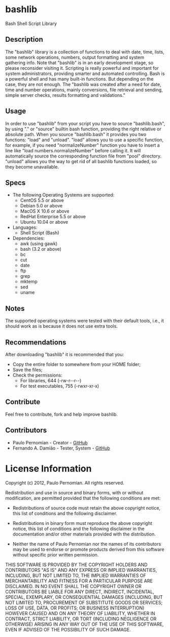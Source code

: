 bashlib
=======

   Bash Shell Script Library


## Description
   The "bashlib" library is a collection of functions to deal with date, time, lists, some network operations, numbers, output formatting and system gathering info.
   Note that "bashlib" is in an early development stage, so please reconsider visiting it.
   Scripting is really powerful and important for system administrators, providing smarter and automated controlling.
   Bash is a powerful shell and has many built-in functions. But depending on the case, they are not enough.
   The "bashlib was created after a need for date, time and number operations, mainly conversions, file retrieval and sending, simple server checks, results formatting and validations."

## Usage
   In order to use "bashlib" from your script you have to source "bashlib.bash", by using "." or "source" builtin bash function, providing the right relative or absolute path.
   When you source "bashlib.bash" it provides you two functions: "load" and "unload".
   "load" allows you to use a specific function, for example, if you need "normalizeNumber" function you have to insert a line like "load numbers.normalizeNumber" before calling it. It will automatically source the corresponding function file from "pool" directory.
   "unload" allows you the way to get rid of all bashlib functions loaded, so they become unavailable.
   

## Specs
* The following Operating Systems are supported:
   * CentOS 5.5 or above
   * Debian 5.0 or above
   * MacOS X 10.6 or above
   * RedHat Enterprise 5.5 or above
   * Ubuntu 10.04 or above
* Languages:
   * Shell Script (Bash)
* Dependencies:
   * awk (using gawk)
   * bash (3.2 or above)
   * bc
   * cut
   * date
   * ftp
   * grep
   * mktemp
   * sed
   * uname

## Notes
   The supported operating systems were tested with their default tools, i.e., it should work as is because it does not use extra tools.

## Recommendations
   After downloading "bashlib" it is recommended that you:
   - Copy the entire folder to somewhere from your HOME folder;
   - Save the files;
   - Check the permissions:
      - For libraries, 644 (-rw-r--r--)
      - For test executables, 755 (-rwxr-xr-x)

## Contribute
   Feel free to contribute, fork and help improve bashlib.

## Contributors
   - Paulo Pernomian - Creator - [GitHub](https://github.com/pernomian)
   - Fernando A. Damião - Tester, System - [GitHub](https://github.com/fadamiao)


License Information
===================

Copyright (c) 2012, Paulo Pernomian.
All rights reserved.

Redistribution and use in source and binary forms, with or without modification,
are permitted provided that the following conditions are met:

* Redistributions of source code must retain the above copyright notice,
this list of conditions and the following disclaimer.

* Redistributions in binary form must reproduce the above copyright notice,
this list of conditions and the following disclaimer in the documentation
and/or other materials provided with the distribution.

* Neither the name of Paulo Pernomian nor the names of its
contributors may be used to endorse or promote products derived from this
software without specific prior written permission.

THIS SOFTWARE IS PROVIDED BY THE COPYRIGHT HOLDERS AND CONTRIBUTORS "AS IS" AND
ANY EXPRESS OR IMPLIED WARRANTIES, INCLUDING, BUT NOT LIMITED TO, THE IMPLIED
WARRANTIES OF MERCHANTABILITY AND FITNESS FOR A PARTICULAR PURPOSE ARE
DISCLAIMED. IN NO EVENT SHALL THE COPYRIGHT OWNER OR CONTRIBUTORS BE LIABLE FOR
ANY DIRECT, INDIRECT, INCIDENTAL, SPECIAL, EXEMPLARY, OR CONSEQUENTIAL DAMAGES
(INCLUDING, BUT NOT LIMITED TO, PROCUREMENT OF SUBSTITUTE GOODS OR SERVICES;
LOSS OF USE, DATA, OR PROFITS; OR BUSINESS INTERRUPTION) HOWEVER CAUSED AND ON
ANY THEORY OF LIABILITY, WHETHER IN CONTRACT, STRICT LIABILITY, OR TORT
(INCLUDING NEGLIGENCE OR OTHERWISE) ARISING IN ANY WAY OUT OF THE USE OF THIS
SOFTWARE, EVEN IF ADVISED OF THE POSSIBILITY OF SUCH DAMAGE.    

